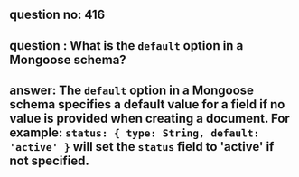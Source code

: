 
      
## question no: 416

## question : What is the `default` option in a Mongoose schema?

## answer: The `default` option in a Mongoose schema specifies a default value for a field if no value is provided when creating a document. For example: `status: { type: String, default: 'active' }` will set the `status` field to 'active' if not specified.
      